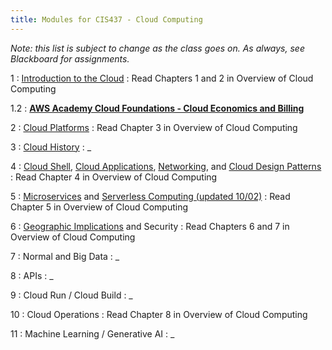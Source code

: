 ```yaml
---
title: Modules for CIS437 - Cloud Computing
---
```


*Note: this list is subject to change as the class goes on.  As always, see Blackboard for assignments.*

1
: [Introduction to the Cloud](/gvsu-cis437/assets/slides/CIS437-1-Introduction.pdf)
  : Read Chapters 1 and 2 in Overview of Cloud Computing

1.2
: **[AWS Academy Cloud Foundations - Cloud Economics and Billing](/gvsu-cis437/assets/slides/CIS437-1.2-AWS-AcademyCloudFoundations-Module-02.pdf)**

2
: [Cloud Platforms](/gvsu-cis437/assets/slides/CIS437-2-Cloud-Platforms.pdf)
  : Read Chapter 3 in Overview of Cloud Computing

3 
: [Cloud History](/gvsu-cis437/assets/slides/CIS437-3-History.pdf)
  : _
  

4
: [Cloud Shell](/gvsu-cis437/assets/slides/CIS437-4-Cloud-Shell.pdf), [Cloud Applications](/gvsu-cis437/assets/slides/CIS437-5-CloudApplications.pdf), [Networking](/gvsu-cis437/assets/slides/CIS437-5.1-GCP-Networking.pdf), and [Cloud Design Patterns](/gvsu-cis437/assets/slides/CIS437-5.2-CloudDesignPatterns.pdf)
  : Read Chapter 4 in Overview of Cloud Computing

5
: [Microservices](/gvsu-cis437/assets/slides/CIS437-6-Microservices.pdf) and [Serverless Computing (updated 10/02)](/gvsu-cis437/assets/slides/CIS437-7-Serverless-Functions.pdf)
  : Read Chapter 5 in Overview of Cloud Computing

6
: [Geographic Implications](/gvsu-cis437/assets/slides/CIS437-8-Geographic-Issues.pdf) and Security
  : Read Chapters 6 and 7 in Overview of Cloud Computing

7
: Normal and Big Data
  : _

8
: APIs
  : _

9
: Cloud Run / Cloud Build
  : _

10
: Cloud Operations
  : Read Chapter 8 in Overview of Cloud Computing

11
: Machine Learning / Generative AI
  : _
